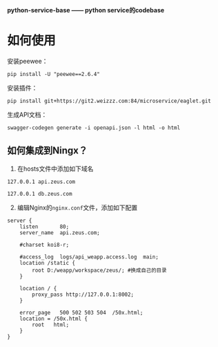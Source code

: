 **python-service-base —— python service的codebase**

# 如何使用

安装peewee：
```
pip install -U "peewee==2.6.4"
```

安装插件：
```
pip install git+https://git2.weizzz.com:84/microservice/eaglet.git
```

生成API文档：
```
swagger-codegen generate -i openapi.json -l html -o html
```

## 如何集成到Ningx？ ##
1. 在hosts文件中添加如下域名
```
127.0.0.1 api.zeus.com
```
```
127.0.0.1 db.zeus.com
```
2. 编辑Nginx的`nginx.conf`文件，添加如下配置

```
server {
    listen       80;
    server_name  api.zeus.com;

    #charset koi8-r;

    #access_log  logs/api_weapp.access.log  main;
    location /static {
        root D:/weapp/workspace/zeus/; #换成自己的目录
    }
    
    location / {
        proxy_pass http://127.0.0.1:8002;
    }
    
    error_page   500 502 503 504  /50x.html;
    location = /50x.html {
        root   html;
    }
}
```